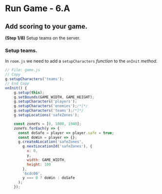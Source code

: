 # Run Game - 6.A

## Add scoring to your game.

**(Step 1/8)** Setup teams on the server.

### Setup teams.

In `room.js` we need to add a `setupCharacters` _function_ to the `onInit` _method_.

```javascript
// File: game.js
// Copy
g.setupCharacters('teams');
// End Copy
onInit() {
    g.setup(this);
    g.setBounds(GAME_WIDTH, GAME_HEIGHT);
    g.setupCharacters('players');
    g.setupCharacters('enemies');/*[*/
    g.setupCharacters('teams');/*]*/
    g.setupLocations('safeZones');

    const zoneYs = [0, 1000, 1940];
    zoneYs.forEach(y => {
      const doSafe = player => player.safe = true;
      const doWin = player => {};
      g.createALocation('safeZones',
        g.nextLocationId('safeZones'), {
          x: 0,
          y,
          width: GAME_WIDTH,
          height: 100
        },
        '6cdc00',
        y === 0 ? doWin : doSafe
      );
    });
```
